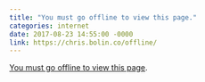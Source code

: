 ```yaml
---
title: "You must go offline to view this page."
categories: internet
date: 2017-08-23 14:55:00 -0000
link: https://chris.bolin.co/offline/
---
```

[You must go offline to view this page](https://chris.bolin.co/offline/).